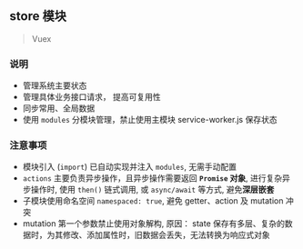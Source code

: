 ## store 模块
> Vuex

### 说明
- 管理系统主要状态
- 管理具体业务接口请求， 提高可复用性
- 同步常用、全局数据
- 使用 `modules` 分模块管理，禁止使用主模块 service-worker.js 保存状态

### 注意事项
- 模块引入 (`import`) 已自动实现并注入 `modules`, 无需手动配置
- `actions` 主要负责异步操作，且异步操作需要返回 **`Promise` 对象**, 进行复杂异步操作时, 使用 `then()` 链式调用, 或 `async/await` 等方式, 避免**深层嵌套**
- 子模块使用命名空间 `namespaced: true`, 避免 getter、action 及 mutation 冲突
- mutation 第一个参数禁止使用对象解构, 原因： state 保存有多层、复杂的数据时，为其修改、添加属性时，旧数据会丢失，无法转换为响应式对象
